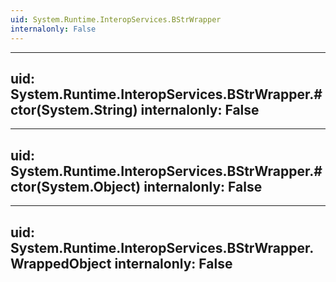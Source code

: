```yaml
---
uid: System.Runtime.InteropServices.BStrWrapper
internalonly: False
---
```


---
uid: System.Runtime.InteropServices.BStrWrapper.#ctor(System.String)
internalonly: False
---

---
uid: System.Runtime.InteropServices.BStrWrapper.#ctor(System.Object)
internalonly: False
---

---
uid: System.Runtime.InteropServices.BStrWrapper.WrappedObject
internalonly: False
---
